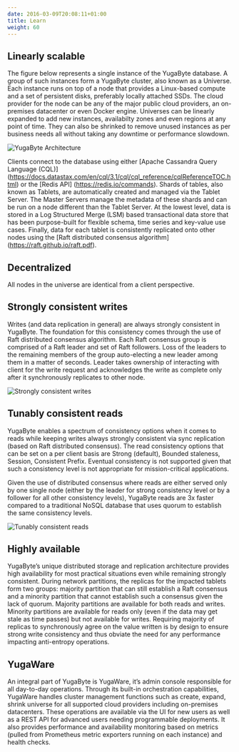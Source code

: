 ```yaml
---
date: 2016-03-09T20:08:11+01:00
title: Learn
weight: 60
---
```


## Linearly scalable

The figure below represents a single instance of the YugaByte database. A group of such instances form a YugaByte cluster, also known as a Universe. Each instance runs on top of a node that provides a Linux-based compute and a set of persistent disks, preferably locally attached SSDs. The cloud provider for the node can be any of the major public cloud providers, an on-premises datacenter or even Docker engine. Universes can be linearly expanded to add new instances, availabilty zones and even regions at any point of time. They can also be shrinked to remove unused instances as per business needs all without taking any downtime or performance slowdown.

![YugaByte Architecture](/images/architecture.png)

Clients connect to the database using either [Apache Cassandra Query Language (CQL)] (https://docs.datastax.com/en/cql/3.1/cql/cql_reference/cqlReferenceTOC.html) or the [Redis API] (https://redis.io/commands). Shards of tables, also known as Tablets, are automatically created and managed via the Tablet Server. The Master Servers manage the metadata of these shards and can be run on a node different than the Tablet Server. At the lowest level, data is stored in a Log Structured Merge (LSM) based transactional data store that has been purpose-built for flexible schema, time series and key-value use cases. Finally, data for each tablet is consistently replicated onto other nodes using the [Raft distributed consensus algorithm] (https://raft.github.io/raft.pdf). 


## Decentralized

All nodes in the universe are identical from a client perspective.

## Strongly consistent writes

Writes (and data replication in general) are always strongly consistent in YugaByte. The foundation for this consistency comes through the use of Raft distributed consensus algorithm. Each Raft consensus group is comprised of a Raft leader and set of Raft followers. Loss of the leaders to the remaining members of the group auto-electing a new leader among them in a matter of seconds. Leader takes ownership of interacting with client for the write request and acknowledges the write as complete only after it synchronously replicates to other node. 

![Strongly consistent writes](/images/strongly-consistent-writes.png)

## Tunably consistent reads

YugaByte enables a spectrum of consistency options when it comes to reads while keeping writes always strongly consistent via sync replication (based on Raft distributed consensus). The read consistency options that can be set on a per client basis are Strong (default), Bounded staleness, Session, Consistent Prefix. Eventual consistency is not supported given that such a consistency level is not appropriate for mission-critical applications.

Given the use of distributed consensus where reads are either served only by one single node (either by the leader for strong consistency level or by a follower for all other consistency levels), YugaByte reads are 3x faster compared to a traditional NoSQL database that uses quorum to establish the same consistency levels. 

![Tunably consistent reads](/images/tunably-consistent-reads.png)

## Highly available

YugaByte’s unique distributed storage and replication architecture provides high availability for most practical situations even while remaining strongly consistent. During network partitions, the replicas for the impacted tablets form two groups: majority partition that can still establish a Raft consensus and a minority partition that cannot establish such a consensus given the lack of quorum. Majority partitions are available for both reads and writes. Minority partitions are available for reads only (even if the data may get stale as time passes) but not available for writes. Requiring majority of replicas to synchronously agree on the value written is by design to ensure strong write consistency and thus obviate the need for any performance impacting anti-entropy operations.

## YugaWare

An integral part of YugaByte is YugaWare, it’s admin console responsible for all day-to-day operations. Through its built-in orchestration capabilities, YugaWare handles cluster management functions such as create, expand, shrink universe for all supported cloud providers including on-premises datacenters. These operations are available via the UI for new users as well as a REST API for advanced users needing programmable deployments. It also provides performance and availability monitoring based on metrics (pulled from Prometheus metric exporters running on each instance) and health checks.

